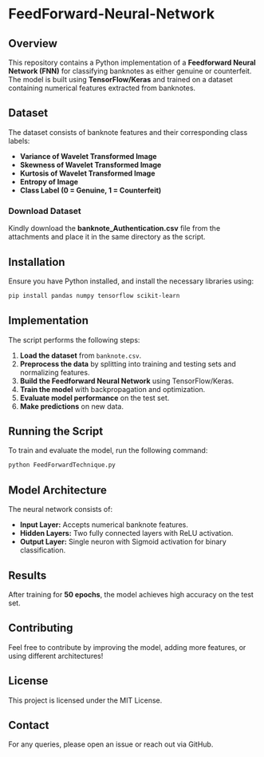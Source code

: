 # FeedForward-Neural-Network

## Overview
This repository contains a Python implementation of a **Feedforward Neural Network (FNN)** for classifying banknotes as either genuine or counterfeit. The model is built using **TensorFlow/Keras** and trained on a dataset containing numerical features extracted from banknotes.

## Dataset
The dataset consists of banknote features and their corresponding class labels:
- **Variance of Wavelet Transformed Image**
- **Skewness of Wavelet Transformed Image**
- **Kurtosis of Wavelet Transformed Image**
- **Entropy of Image**
- **Class Label (0 = Genuine, 1 = Counterfeit)**

### Download Dataset
Kindly download the **banknote_Authentication.csv** file from the attachments and place it in the same directory as the script.

## Installation
Ensure you have Python installed, and install the necessary libraries using:

```bash
pip install pandas numpy tensorflow scikit-learn
```

## Implementation
The script performs the following steps:
1. **Load the dataset** from `banknote.csv`.
2. **Preprocess the data** by splitting into training and testing sets and normalizing features.
3. **Build the Feedforward Neural Network** using TensorFlow/Keras.
4. **Train the model** with backpropagation and optimization.
5. **Evaluate model performance** on the test set.
6. **Make predictions** on new data.

## Running the Script
To train and evaluate the model, run the following command:

```bash
python FeedForwardTechnique.py
```

## Model Architecture
The neural network consists of:
- **Input Layer:** Accepts numerical banknote features.
- **Hidden Layers:** Two fully connected layers with ReLU activation.
- **Output Layer:** Single neuron with Sigmoid activation for binary classification.

## Results
After training for **50 epochs**, the model achieves high accuracy on the test set.

## Contributing
Feel free to contribute by improving the model, adding more features, or using different architectures!

## License
This project is licensed under the MIT License.

## Contact
For any queries, please open an issue or reach out via GitHub.

